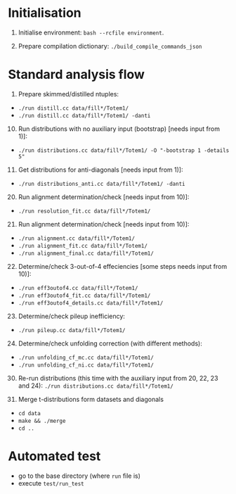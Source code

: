 # Initialisation
 1) Initialise environment: `bash --rcfile environment`.

 2) Prepare compilation dictionary: `./build_compile_commands_json`



# Standard analysis flow

1) Prepare skimmed/distilled ntuples:
 * `./run distill.cc data/fill*/Totem1/`
 * `./run distill.cc data/fill*/Totem1/ -danti`

10) Run distributions with no auxiliary input (bootstrap) [needs input from 1)]:
 * `./run distributions.cc data/fill*/Totem1/ -O "-bootstrap 1 -details 5"`

11) Get distributions for anti-diagonals [needs input from 1)]:
 * `./run distributions_anti.cc data/fill*/Totem1/ -danti`

20) Run alignment determination/check [needs input from 10)]:
 * `./run resolution_fit.cc data/fill*/Totem1/`

21) Run alignment determination/check [needs input from 10)]:
 * `./run alignment.cc data/fill*/Totem1/`
 * `./run alignment_fit.cc data/fill*/Totem1/`
 * `./run alignment_final.cc data/fill*/Totem1/`

22) Determine/check 3-out-of-4 effeciencies [some steps needs input from 10)]:
 * `./run eff3outof4.cc data/fill*/Totem1/`
 * `./run eff3outof4_fit.cc data/fill*/Totem1/`
 * `./run eff3outof4_details.cc data/fill*/Totem1/`

23) Determine/check pileup inefficiency:
 * `./run pileup.cc data/fill*/Totem1/`

24) Determine/check unfolding correction (with different methods):
 * `./run unfolding_cf_mc.cc data/fill*/Totem1/`
 * `./run unfolding_cf_ni.cc data/fill*/Totem1/`

30) Re-run distributions (this time with the auxiliary input from 20, 22, 23 and 24):
 `./run distributions.cc data/fill*/Totem1/`

40) Merge t-distributions form datasets and diagonals
 * `cd data`
 * `make && ./merge`
 * `cd ..`



# Automated test
 * go to the base directory (where `run` file is)
 * execute `test/run_test`
